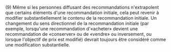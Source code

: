 (9) Même si les personnes diffusant des recommandations n'extrapolent que certains éléments d'une recommandation initiale, cela peut revenir à modifier substantiellement le contenu de la recommandation initiale. Un changement du sens directionnel de la recommandation initiale (par exemple, lorsqu'une recommandation d'«acheter» devient une recommandation de «conserver» ou de «vendre» ou inversement, ou lorsque l'objectif de prix est modifié) devrait toujours être considéré comme une modification substantielle.